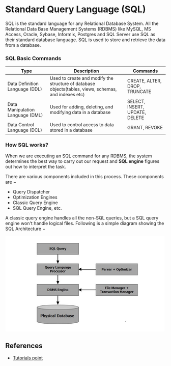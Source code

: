 # Standard Query Language (SQL)

SQL is the standard language for any Relational Database System. All the Relational Data Base Management Systems (RDBMS) like MySQL, MS Access, Oracle, Sybase, Informix, Postgres and SQL Server use SQL as their standard database language. SQL is used to store and retrieve the data from a database. 

### SQL Basic Commands 

| Type | Description | Commands |
|------|-------------|----------|
| Data Definition Language (DDL) | Used to create and modify the structure of database objects(tables, views, schemas, and indexes etc) | CREATE, ALTER, DROP, TRUNCATE |
| Data Manipulation Language (DML) | Used for adding, deleting, and modifying data in a database | SELECT, INSERT, UPDATE, DELETE |
| Data Control Language (DCL) | Used to control access to data stored in a database | GRANT, REVOKE |

### How SQL works?

When we are executing an SQL command for any RDBMS, the system determines the best way to carry out our request and **SQL engine** figures out how to interpret the task. 

There are various components included in this process. These components are −
- Query Dispatcher
- Optimization Engines
- Classic Query Engine
- SQL Query Engine, etc.

A classic query engine handles all the non-SQL queries, but a SQL query engine won't handle logical files. Following is a simple diagram showing the SQL Architecture −

<img src="./images/sql-architecture.jpg" height="300" width="500">






## References
- [Tutorials point](https://www.tutorialspoint.com/sql/index.htm)